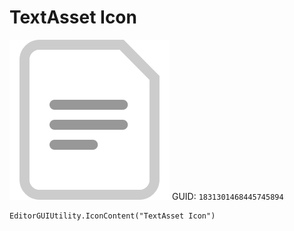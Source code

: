 # TextAsset Icon
![](/img/TextAsset%20Icon.png)
GUID: `1831301468445745894`
```
EditorGUIUtility.IconContent("TextAsset Icon")
```
